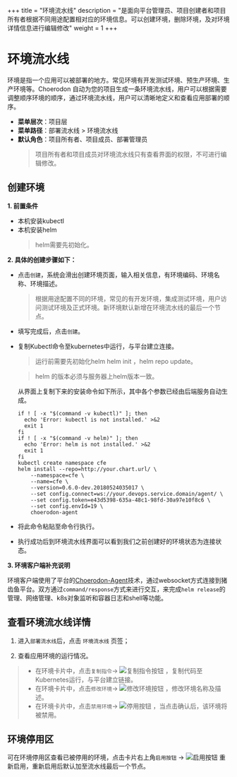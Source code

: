 ﻿+++
title = "环境流水线"
description = "是面向平台管理员、项目创建者和项目所有者根据不同用途配置相对应的环境信息。可以创建环境，删除环境，及对环境详情信息进行编辑修改"
weight = 1
+++

# 环境流水线

环境是指一个应用可以被部署的地方。常见环境有开发测试环境、预生产环境、生产环境等。Choerodon 自动为您的项目生成一条环境流水线，用户可以根据需要调整顺序环境的顺序，通过环境流水线，用户可以清晰地定义和查看应用部署的顺序。

  
  - **菜单层次**：项目层
  - **菜单路径**：部署流水线 > 环境流水线
  - **默认角色**：项目所有者、项目成员、部署管理员
    <blockquote class="note">
         项目所有者和项目成员对环境流水线只有查看界面的权限，不可进行编辑修改。
      </blockquote>

## 创建环境

 **1. 前置条件**

 - 本机安装kubectl
 - 本机安装helm
     <blockquote class="warning">
        helm需要先初始化。
    </blockquote>

**2. 具体的创建步骤如下：**

 -  点击`创建`，系统会滑出创建环境页面，输入相关信息，有环境编码、环境名称、环境描述。

    <blockquote class="note">
        根据用途配置不同的环境，常见的有开发环境，集成测试环境，用户访问测试环境及正式环境。新环境默认新增在环境流水线的最后一个节点。
     </blockquote>

 -  填写完成后，点击`创建`。
 -  复制Kubectl命令至kubernetes中运行，与平台建立连接。
     <blockquote class="note">
        运行前需要先初始化helm helm init ，helm repo update。
    </blockquote>
	     <blockquote class="warning">
        helm 的版本必须与服务器上helm版本一致。
    </blockquote>
    从界面上复制下来的安装命令如下所示，其中各个参数已经由后端服务自动生成。
     	 	 
	``` 
	if ! [ -x "$(command -v kubectl)" ]; then
	  echo 'Error: kubectl is not installed.' >&2
	  exit 1
	fi
	if ! [ -x "$(command -v helm)" ]; then
	  echo 'Error: helm is not installed.' >&2
	  exit 1
	fi
	kubectl create namespace cfe
	helm install --repo=http://your.chart.url/ \
		--namespace=cfe \
		--name=cfe \
		--version=0.6.0-dev.20180524035017 \
		--set config.connect=ws://your.devops.service.domain/agent/ \
		--set config.token=e43d5398-635a-48c1-98fd-30a97e10f8c6 \
		--set config.envId=19 \
		choerodon-agent
	```

 - 将此命令粘贴至命令行执行。

 - 执行成功后到环境流水线界面可以看到我们之前创建好的环境状态为连接状态。

**3. 环境客户端补充说明**

环境客户端使用了平台的[Choerodon-Agent](../../../concept/choerodon-agent/)技术，通过websocket方式连接到猪齿鱼平台。双方通过`command/response`方式来进行交互，来完成`helm release`的管理、网络管理、k8s对象监听和容器日志和shell等功能。 
		

## 查看环境流水线详情

 1. 进入`部署流水线`后，点击 `环境流水线` 页签；

 1. 查看应用环境的运行情况。

>- 在环境卡片中，点击`复制指令`→ ![复制指令按钮](/docs/user-guide/deployment-pipeline/image/copy_button.png) ，复制代码至Kubernetes运行，与平台建立链接。
>- 在环境卡片中，点击`修改环境`→ ![修改环境按钮](/docs/user-guide/deployment-pipeline/image/update_env_button.png) ，修改环境名称及描述。
>- 在环境卡片中，点击`禁用环境`→ ![停用按钮](/docs/user-guide/deployment-pipeline/image/stop_button.png) ，当点击确认后，该环境将被禁用。

## 环境停用区 

可在环境停用区查看已被停用的环境，点击卡片右上角`启用按钮` → ![启用按钮](/docs/user-guide/deployment-pipeline/image/start_button.png) 重新启用，重新启用后默认加至流水线最后一个节点。


 
